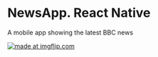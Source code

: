 # NewsApp. React Native
A mobile app showing the latest BBC news

<a href="https://imgflip.com/gif/3p14jq"><img src="https://i.imgflip.com/3p14jq.gif" title="made at imgflip.com"/></a>
